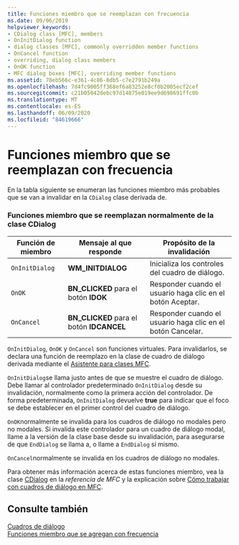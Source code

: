 ```yaml
---
title: Funciones miembro que se reemplazan con frecuencia
ms.date: 09/06/2019
helpviewer_keywords:
- CDialog class [MFC], members
- OnInitDialog function
- dialog classes [MFC], commonly overridden member functions
- OnCancel function
- overriding, dialog class members
- OnOK function
- MFC dialog boxes [MFC], overriding member functions
ms.assetid: 78eb566c-e361-4c86-8db5-c7e2791b249a
ms.openlocfilehash: 7d4fc9005ff368ef6a83252e8cf0b2005ecf2cef
ms.sourcegitcommit: c21b05042debc97d14875e019ee9d698691ffc0b
ms.translationtype: MT
ms.contentlocale: es-ES
ms.lasthandoff: 06/09/2020
ms.locfileid: "84619666"
---
```

# <a name="commonly-overridden-member-functions"></a>Funciones miembro que se reemplazan con frecuencia

En la tabla siguiente se enumeran las funciones miembro más probables que se van a invalidar en la `CDialog` clase derivada de.

### <a name="commonly-overridden-member-functions-of-class-cdialog"></a>Funciones miembro que se reemplazan normalmente de la clase CDialog

|Función de miembro|Mensaje al que responde|Propósito de la invalidación|
|---------------------|----------------------------|-----------------------------|
|`OnInitDialog`|**WM_INITDIALOG**|Inicializa los controles del cuadro de diálogo.|
|`OnOK`|**BN_CLICKED** para el botón **IDOK**|Responder cuando el usuario haga clic en el botón Aceptar.|
|`OnCancel`|**BN_CLICKED** para el botón **IDCANCEL**|Responder cuando el usuario haga clic en el botón Cancelar.|

`OnInitDialog`, `OnOK` y `OnCancel` son funciones virtuales. Para invalidarlos, se declara una función de reemplazo en la clase de cuadro de diálogo derivada mediante el [Asistente para clases MFC](reference/mfc-class-wizard.md).

`OnInitDialog`se llama justo antes de que se muestre el cuadro de diálogo. Debe llamar al controlador predeterminado `OnInitDialog` desde su invalidación, normalmente como la primera acción del controlador. De forma predeterminada, `OnInitDialog` devuelve **true** para indicar que el foco se debe establecer en el primer control del cuadro de diálogo.

`OnOK`normalmente se invalida para los cuadros de diálogo no modales pero no modales. Si invalida este controlador para un cuadro de diálogo modal, llame a la versión de la clase base desde su invalidación, para asegurarse de que `EndDialog` se llama a, o llame a `EndDialog` sí mismo.

`OnCancel`normalmente se invalida en los cuadros de diálogo no modales.

Para obtener más información acerca de estas funciones miembro, vea la clase [CDialog](reference/cdialog-class.md) en la *referencia de MFC* y la explicación sobre [Cómo trabajar con cuadros de diálogo en MFC](life-cycle-of-a-dialog-box.md).

## <a name="see-also"></a>Consulte también

[Cuadros de diálogo](dialog-boxes.md)<br/>
[Funciones miembro que se agregan con frecuencia](commonly-added-member-functions.md)
